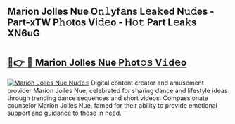 ## Marion Jolles Nue O𝚗𝚕yf𝚊ns L𝚎a𝚔ed N𝚞𝚍es - Part-xTW P𝚑𝚘tos Vi𝚍𝚎o - H𝚘𝚝 Part L𝚎a𝚔s XN6uG

# <h2><a href="http://kf76vk.oniu.top/?m=Marion+Jolles+Nue">🔗👉 🔴 Marion Jolles Nue P𝚑ot𝚘𝚜 V𝚒d𝚎o</a></h2>

[![Marion Jolles Nue Nu𝚍e𝚜](https://i.imgur.com/0qMVB7G.gif)](http://kf76vk.oniu.top/?m=Marion+Jolles+Nue)
Digital content creator and amusement provider Marion Jolles Nue, celebrated for sharing dance and lifestyle ideas through trending dance sequences and short videos. Compassionate counselor Marion Jolles Nue, famed for their ability to provide emotional support and guidance to those in need.  
